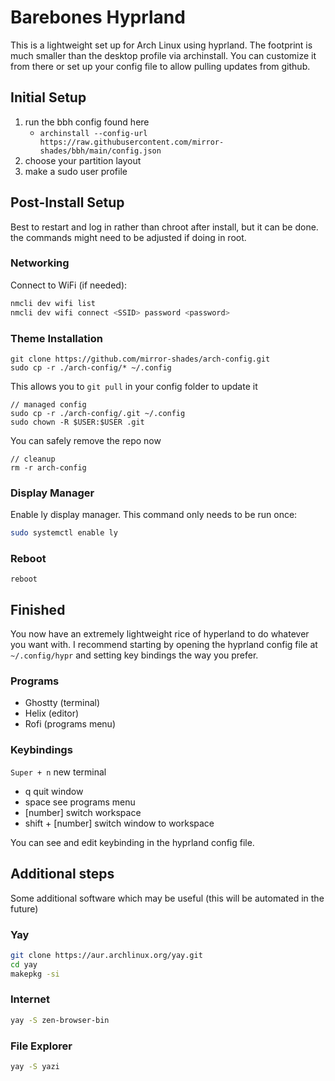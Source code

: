# Barebones Hyprland

This is a lightweight set up for Arch Linux using hyprland. The footprint is much smaller than the desktop profile via archinstall. You can customize it from there or set up your config file to allow pulling updates from github.

## Initial Setup

1. run the bbh config found here
   - `archinstall --config-url https://raw.githubusercontent.com/mirror-shades/bbh/main/config.json`
2. choose your partition layout
3. make a sudo user profile

## Post-Install Setup

Best to restart and log in rather than chroot after install, but it can be done. the commands might need to be adjusted if doing in root.

### Networking

Connect to WiFi (if needed):

```bash
nmcli dev wifi list
nmcli dev wifi connect <SSID> password <password>
```

### Theme Installation

```
git clone https://github.com/mirror-shades/arch-config.git
sudo cp -r ./arch-config/* ~/.config
```

This allows you to `git pull` in your config folder to update it

```
// managed config
sudo cp -r ./arch-config/.git ~/.config
sudo chown -R $USER:$USER .git
```

You can safely remove the repo now

```
// cleanup
rm -r arch-config
```

### Display Manager

Enable ly display manager. This command only needs to be run once:

```bash
sudo systemctl enable ly
```

### Reboot

```
reboot
```

## Finished

You now have an extremely lightweight rice of hyperland to do whatever you want with. I recommend starting by opening the hyprland config file at `~/.config/hypr` and setting key bindings the way you prefer.

### Programs

- Ghostty (terminal)
- Helix (editor)
- Rofi (programs menu)

### Keybindings

`Super + n` new terminal

- q quit window
- space see programs menu
- [number] switch workspace
- shift + [number] switch window to workspace

You can see and edit keybinding in the hyprland config file.

## Additional steps

Some additional software which may be useful (this will be automated in the future)

### Yay

```bash
git clone https://aur.archlinux.org/yay.git
cd yay
makepkg -si
```

### Internet

```bash
yay -S zen-browser-bin
```

### File Explorer

```bash
yay -S yazi
```
